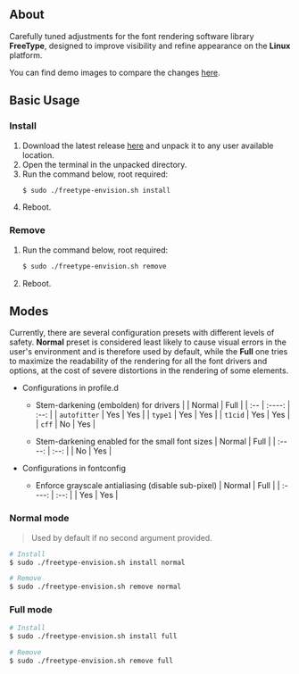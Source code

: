 ## About
Carefully tuned adjustments for the font rendering software library **FreeType**, designed to improve visibility and refine appearance on the **Linux** platform.

You can find demo images to compare the changes [here](https://drive.google.com/drive/folders/1gPoAsNOPaaACBdEX2YEvlK0cw5miBfOd?usp=sharing).

## Basic Usage

### Install
1. Download the latest release [here](https://github.com/maximilionus/freetype-envision/releases/latest) and unpack it to any user available location.
2. Open the terminal in the unpacked directory.
3. Run the command below, root required:
   ```sh
   $ sudo ./freetype-envision.sh install
   ```
4. Reboot.

### Remove
1. Run the command below, root required:
   ```sh
   $ sudo ./freetype-envision.sh remove
   ```
2. Reboot.

## Modes
Currently, there are several configuration presets with different levels of safety. **Normal** preset is considered least likely to cause visual errors in the user's environment and is therefore used by default, while the **Full** one tries to maximize the readability of the rendering for all the font drivers and options, at the cost of severe distortions in the rendering of some elements.


- Configurations in profile.d
   - Stem-darkening (embolden) for drivers
     |     | Normal | Full |
     | :-- | :----: | :--: |
     | `autofitter` | Yes | Yes |
     | `type1` | Yes | Yes |
     | `t1cid` | Yes | Yes |
     | `cff` | No | Yes |

   - Stem-darkening enabled for the small font sizes
     | Normal | Full |
     | :----: | :--: |
     | No | Yes |

- Configurations in fontconfig
   - Enforce grayscale antialiasing (disable sub-pixel)
     | Normal | Full |
     | :----: | :--: |
     | Yes | Yes |


### Normal mode
> Used by default if no second argument provided.

```sh
# Install
$ sudo ./freetype-envision.sh install normal

# Remove
$ sudo ./freetype-envision.sh remove normal
```

### Full mode

```sh
# Install
$ sudo ./freetype-envision.sh install full

# Remove
$ sudo ./freetype-envision.sh remove full
```
